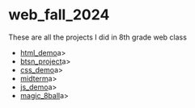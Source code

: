 # web_fall_2024
These are all the projects  I did in 8th grade web class

<ul>
  <li><a href="html_demo" target="_blank">html_demo</a>a></li>
  <li><a href="btsn_project" target="_blank">btsn_project</a>a></li>
  <li><a href="css_demo" target="_blank">css_demo</a>a></li>
  <li><a href="midterm" target="_blank">midterm</a>a></li>
  <li><a href="js_demo" target="_blank">js_demo</a>a></li>
  <li><a href="magic_8ball" target="_blank">magic_8ball</a>a> </li>
</ul>
